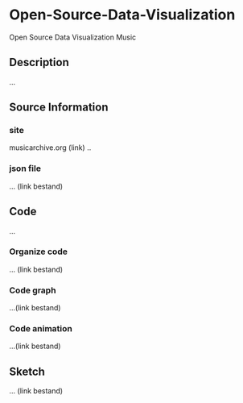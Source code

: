 # Open-Source-Data-Visualization
Open Source Data Visualization Music

## Description
...

## Source Information
### site 
musicarchive.org (link) 
..

### json file 
... (link bestand) 

## Code
...
### Organize code
... (link bestand) 
### Code graph 
...(link bestand) 
### Code animation 
...(link bestand) 

## Sketch 
...
(link bestand) 
